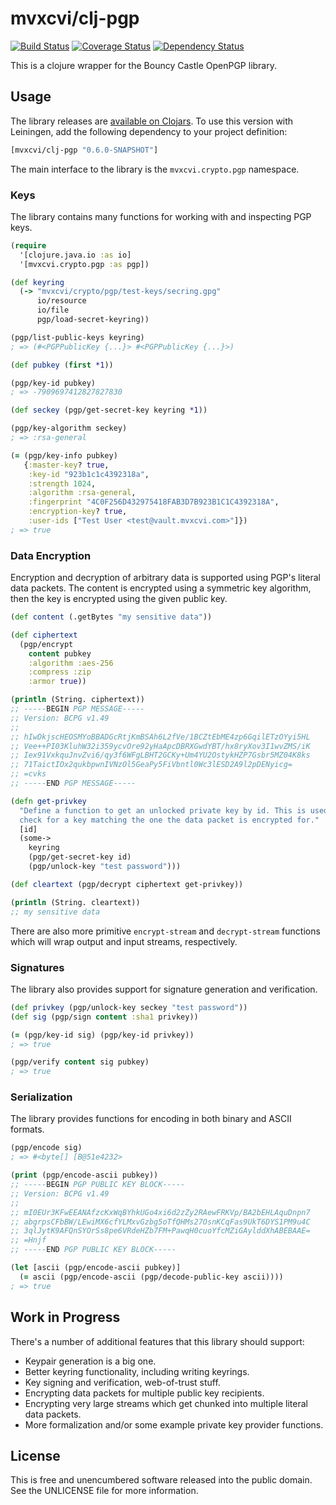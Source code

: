 mvxcvi/clj-pgp
==============

[![Build Status](https://travis-ci.org/greglook/clj-pgp.svg?branch=develop)](https://travis-ci.org/greglook/clj-pgp)
[![Coverage Status](https://coveralls.io/repos/greglook/clj-pgp/badge.png?branch=develop)](https://coveralls.io/r/greglook/clj-pgp?branch=develop)
[![Dependency Status](https://www.versioneye.com/user/projects/53718e1914c1581079000056/badge.png)](https://www.versioneye.com/clojure/mvxcvi:clj-pgp/0.6.0-SNAPSHOT)

This is a clojure wrapper for the Bouncy Castle OpenPGP library.

## Usage

The library releases are [available on
Clojars](https://clojars.org/mvxcvi/clj-pgp). To use this version with
Leiningen, add the following dependency to your project definition:

```clojure
[mvxcvi/clj-pgp "0.6.0-SNAPSHOT"]
```

The main interface to the library is the `mvxcvi.crypto.pgp` namespace.

### Keys

The library contains many functions for working with and inspecting PGP keys.

```clojure
(require
  '[clojure.java.io :as io]
  '[mvxcvi.crypto.pgp :as pgp])

(def keyring
  (-> "mvxcvi/crypto/pgp/test-keys/secring.gpg"
      io/resource
      io/file
      pgp/load-secret-keyring))

(pgp/list-public-keys keyring)
; => (#<PGPPublicKey {...}> #<PGPPublicKey {...}>)

(def pubkey (first *1))

(pgp/key-id pubkey)
; => -7909697412827827830

(def seckey (pgp/get-secret-key keyring *1))

(pgp/key-algorithm seckey)
; => :rsa-general

(= (pgp/key-info pubkey)
   {:master-key? true,
    :key-id "923b1c1c4392318a",
    :strength 1024,
    :algorithm :rsa-general,
    :fingerprint "4C0F256D432975418FAB3D7B923B1C1C4392318A",
    :encryption-key? true,
    :user-ids ["Test User <test@vault.mvxcvi.com>"]})
; => true
```

### Data Encryption

Encryption and decryption of arbitrary data is supported using PGP's literal
data packets. The content is encrypted using a symmetric key algorithm, then
the key is encrypted using the given public key.

```clojure
(def content (.getBytes "my sensitive data"))

(def ciphertext
  (pgp/encrypt
    content pubkey
    :algorithm :aes-256
    :compress :zip
    :armor true))

(println (String. ciphertext))
;; -----BEGIN PGP MESSAGE-----
;; Version: BCPG v1.49
;;
;; hIwDkjscHEOSMYoBBADGcRtjKmBSAh6L2fVe/1BCZtEbME4zp6GqilETzOYyi5HL
;; Vee++PI03KluhW32i359ycvOre92yHaApcDBRXGwdYBT/hx8ryXov3I1wvZMS/iK
;; Iex91VxkquJnvZvi6/qy3f6WFgLBHT2GCKy+Um4YU2OstykHZP7Gsbr5MZ04K8ks
;; 71TaictIOx2qukbpwnIVNzOl5GeaPy5FiVbntl0Wc3lESD2A9l2pDENyicg=
;; =cvks
;; -----END PGP MESSAGE-----

(defn get-privkey
  "Define a function to get an unlocked private key by id. This is used to
  check for a key matching the one the data packet is encrypted for."
  [id]
  (some->
    keyring
    (pgp/get-secret-key id)
    (pgp/unlock-key "test password")))

(def cleartext (pgp/decrypt ciphertext get-privkey))

(println (String. cleartext))
;; my sensitive data
```

There are also more primitive `encrypt-stream` and `decrypt-stream` functions
which will wrap output and input streams, respectively.

### Signatures

The library also provides support for signature generation and verification.

```clojure
(def privkey (pgp/unlock-key seckey "test password"))
(def sig (pgp/sign content :sha1 privkey))

(= (pgp/key-id sig) (pgp/key-id privkey))
; => true

(pgp/verify content sig pubkey)
; => true
```

### Serialization

The library provides functions for encoding in both binary and ASCII formats.

```clojure
(pgp/encode sig)
; => #<byte[] [B@51e4232>

(print (pgp/encode-ascii pubkey))
;; -----BEGIN PGP PUBLIC KEY BLOCK-----
;; Version: BCPG v1.49
;;
;; mI0EUr3KFwEEANAfzcKxWqBYhkUGo4xi6d2zZy2RAewFRKVp/BA2bEHLAquDnpn7
;; abgrpsCFbBW/LEwiMX6cfYLMxvGzbg5oTfQHMs27OsnKCqFas9UkT6DYS1PM9u4C
;; 3qlJytK9AFQnSYOrSs8pe6VRdeHZb7FM+PawqH0cuoYfcMZiGAylddXhABEBAAE=
;; =Hnjf
;; -----END PGP PUBLIC KEY BLOCK-----

(let [ascii (pgp/encode-ascii pubkey)]
  (= ascii (pgp/encode-ascii (pgp/decode-public-key ascii))))
; => true
```

## Work in Progress

There's a number of additional features that this library should support:
- Keypair generation is a big one.
- Better keyring functionality, including writing keyrings.
- Key signing and verification, web-of-trust stuff.
- Encrypting data packets for multiple public key recipients.
- Encrypting very large streams which get chunked into multiple literal data packets.
- More formalization and/or some example private key provider functions.

## License

This is free and unencumbered software released into the public domain.
See the UNLICENSE file for more information.

